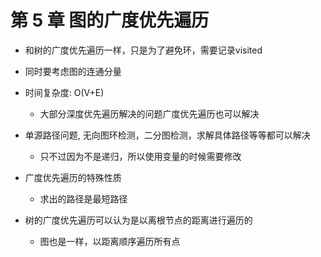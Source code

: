 # 第 5 章 图的广度优先遍历

- 和树的广度优先遍历一样，只是为了避免环，需要记录visited
- 同时要考虑图的连通分量

- 时间复杂度: O(V+E)
  - 大部分深度优先遍历解决的问题广度优先遍历也可以解决

- 单源路径问题, 无向图环检测，二分图检测，求解具体路径等等都可以解决
  - 只不过因为不是递归，所以使用变量的时候需要修改

- 广度优先遍历的特殊性质
  - 求出的路径是最短路径

- 树的广度优先遍历可以认为是以离根节点的距离进行遍历的
  - 图也是一样，以距离顺序遍历所有点